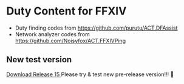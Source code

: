 # Duty Content for FFXIV

* Duty finding codes from https://github.com/purutu/ACT.DFAssist
* Network analyzer codes from https://github.com/Noisyfox/ACT.FFXIVPing

## New test version
[Download Release 15 ](https://github.com/kshman/DutyContent/releases/tag/15)
Please try & test new pre-release version!!! 🤗

